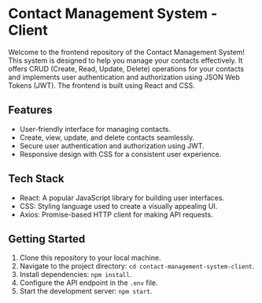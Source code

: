 # Contact Management System - Client

Welcome to the frontend repository of the Contact Management System! This system is designed to help you manage your contacts effectively. It offers CRUD (Create, Read, Update, Delete) operations for your contacts and implements user authentication and authorization using JSON Web Tokens (JWT). The frontend is built using React and CSS.

## Features

- User-friendly interface for managing contacts.
- Create, view, update, and delete contacts seamlessly.
- Secure user authentication and authorization using JWT.
- Responsive design with CSS for a consistent user experience.

## Tech Stack

- React: A popular JavaScript library for building user interfaces.
- CSS: Styling language used to create a visually appealing UI.
- Axios: Promise-based HTTP client for making API requests.

## Getting Started

1. Clone this repository to your local machine.
2. Navigate to the project directory: `cd contact-management-system-client`.
3. Install dependencies: `npm install`.
4. Configure the API endpoint in the `.env` file.
5. Start the development server: `npm start`.
